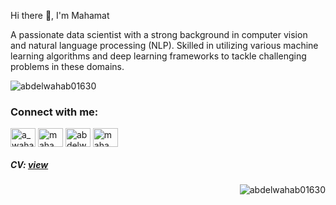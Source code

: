 <p align="left">Hi there 👋, I'm Mahamat</p>
<p align="left">A passionate data scientist with a strong background in computer vision and natural language processing (NLP). Skilled in utilizing various machine learning algorithms and deep learning frameworks to tackle challenging problems in these domains.</p>

<p align="left"> <img src="https://komarev.com/ghpvc/?username=abdelwahab01630&label=Profile%20views&color=0e75b6&style=flat" alt="abdelwahab01630" /> </p>

<h3 align="left">Connect with me:</h3>
<p align="left">
<a href="https://twitter.com/a_wahab_mht" target="blank"><img align="center" src="https://raw.githubusercontent.com/rahuldkjain/github-profile-readme-generator/master/src/images/icons/Social/twitter.svg" alt="a_wahab_mht" height="30" width="40" /></a>
<a href="https://linkedin.com/in/mahamat-azibert" target="blank"><img align="center" src="https://raw.githubusercontent.com/rahuldkjain/github-profile-readme-generator/master/src/images/icons/Social/linked-in-alt.svg" alt="mahamat-azibert" height="30" width="40" /></a>
<a href="https://kaggle.com/abdelwahabmht" target="blank"><img align="center" src="https://raw.githubusercontent.com/rahuldkjain/github-profile-readme-generator/master/src/images/icons/Social/kaggle.svg" alt="abdelwahabmht" height="30" width="40" /></a>
<a href="https://fb.com/mahamatazibert.abdelwahab" target="blank"><img align="center" src="https://raw.githubusercontent.com/rahuldkjain/github-profile-readme-generator/master/src/images/icons/Social/facebook.svg" alt="mahamatazibert.abdelwahab" height="30" width="40" /></a>
</p>

<p><h5 align="left">CV: <a href="https://drive.google.com/file/d/1-MOSVK4-p_qnE83G9FCk9hnlqmY9ZNJK/view?usp=drive_link" target="blank">view</a></h5> <img align="right" src="https://github-readme-stats.vercel.app/api?username=abdelwahab01630&show_icons=true&locale=en" alt="abdelwahab01630" /></p>
